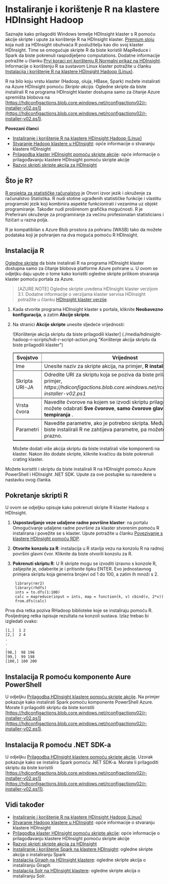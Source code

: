 <properties
    pageTitle="Korištenje R HDInsight da biste prilagodili klastere | Microsoft Azure"
    description="Saznajte kako instalirati R pomoću akcije skripte i korištenje R na klastere HDInsight."
    services="hdinsight"
    documentationCenter=""
    tags="azure-portal"
    authors="mumian"
    manager="jhubbard"
    editor="cgronlun"/>

<tags
    ms.service="hdinsight"
    ms.workload="big-data"
    ms.tgt_pltfrm="na"
    ms.devlang="na"
    ms.topic="article"
    ms.date="09/14/2016"
    ms.author="jgao"/>

# <a name="install-and-use-r-on-hdinsight-hadoop-clusters"></a>Instaliranje i korištenje R na klastere HDInsight Hadoop

Saznajte kako prilagoditi Windows temelje HDInsight klaster s R pomoću akcije skripte i upute za korištenje R na HDInsight klaster. [Premium sloju](https://azure.microsoft.com/pricing/details/hdinsight/) koja nudi za HDInsight obuhvaća R poslužitelju kao dio svoj klaster HDInsight. Time se omogućuje skripte R da biste koristili MapReduce i Spark da biste pokrenuli raspodijeljeno computations. Dodatne informacije potražite u članku [Prvi koraci pri korištenju R Normalni prikaz na HDInsight](hdinsight-hadoop-r-server-get-started.md). Informacije o korištenju R sa sustavom Linux klaster potražite u članku [Instalacija i korištenje R na klastere HDinsight Hadoop (Linux)](hdinsight-hadoop-r-scripts-linux.md).
 
R na bilo koju vrstu klaster (Hadoop, oluja, HBase, Spark) možete instalirati na Azure HDInsight pomoću *Skripte akcija*. Ogledne skripte da biste instalirali R na programa HDInsight klaster dostupna samo za čitanje Azure spremišta blobova na [https://hdiconfigactions.blob.core.windows.net/rconfigactionv02/r-installer-v02.ps1](https://hdiconfigactions.blob.core.windows.net/rconfigactionv02/r-installer-v02.ps1). 

**Povezani članci**

- [Instaliranje i korištenje R na klastere HDinsight Hadoop (Linux)](hdinsight-hadoop-r-scripts-linux.md)
- [Stvaranje Hadoop klastere u HDInsight](hdinsight-provision-clusters.md): opće informacije o stvaranju klastere HDInsight
- [Prilagodba klaster HDInsight pomoću skripte akcije][hdinsight-cluster-customize]: opće informacije o prilagođavanju klastere HDInsight pomoću skripte akcije
- [Razvoj skripti skripte akcija za HDInsight](hdinsight-hadoop-script-actions.md)

## <a name="what-is-r"></a>Što je R?

<a href="http://www.r-project.org/" target="_blank">R projekta za statističke računalstvo</a> je Otvori izvor jezik i okruženje za računalstvo Statistika. R nudi stotine ugrađenih statističke funkcije i vlastitu programski jezik koji kombinira aspekte funkcionirati i vezanima uz objekt programiranje. Također nudi proširenom grafička mogućnosti. R je Preferirani okruženje za programiranje za većinu profesionalan statisticians i fizičari u razna polja.

R je kompatibilan s Azure Blob prostora za pohranu (WASB) tako da možete podataka koji je pohranjen na dva moguća pomoću R HDInsight.  

## <a name="install-r"></a>Instalacija R

[Ogledne skripte](https://hdiconfigactions.blob.core.windows.net/rconfigactionv02/r-installer-v02.ps1) da biste instalirali R na programa HDInsight klaster dostupna samo za čitanje blobova platforme Azure pohrane u. U ovom se odjeljku daju upute o tome kako koristiti ogledne skripte prilikom stvaranja klaster pomoću portala za Azure.

> [AZURE.NOTE] Ogledne skripte uvedena HDInsight klaster verzijom 3.1. Dodatne informacije o verzijama klaster servisa HDInsight potražite u članku [HDInsight klaster verzije](hdinsight-component-versioning.md).

1. Kada stvorite programa HDInsight klaster s portala, kliknite **Neobavezno konfiguracija**, a zatim **Akcije skripte**.
2. Na stranici **Akcije skripte** unesite sljedeće vrijednosti:

    ![Korištenje akcija skriptu da biste prilagodili klaster] (./media/hdinsight-hadoop-r-scripts/hdi-r-script-action.png "Korištenje akcija skriptu da biste prilagodili klaster")

    <table border='1'>
        <tr><th>Svojstvo</th><th>Vrijednost</th></tr>
        <tr><td>Ime</td>
            <td>Unesite naziv za skripte akcija, na primjer, <b>R instalirati</b>.</td></tr>
        <tr><td>Skripta URI-JA</td>
            <td>Odredite URI za skriptu koja se poziva da biste prilagodili klaster, na primjer, <i>https://hdiconfigactions.blob.core.windows.net/rconfigactionv02/r-installer-v02.ps1</i></td></tr>
        <tr><td>Vrsta čvora</td>
            <td>Navedite čvorove na kojem se izvodi skriptu prilagodbe. Samo možete odabrati <b>Sve čvorove</b>, <b>samo čvorove glave</b>ili <b>čvorove tempiranja</b> .
        <tr><td>Parametri</td>
            <td>Navedite parametre, ako je potrebno skripta. Međutim, skriptu da biste instalirali R ne zahtijeva parametre, pa možete ostaviti to prazno.</td></tr>
    </table>

    Možete dodati više akcija skriptu da biste instalirali više komponenti na klaster. Nakon što dodate skripte, kliknite kvačicu da biste pokrenuli crating klaster.

Možete koristiti i skriptu da biste instalirali R na HDInsight pomoću Azure PowerShell i HDInsight .NET SDK. Upute za ove postupke su navedene u nastavku ovog članka.

## <a name="run-r-scripts"></a>Pokretanje skripti R
U ovom se odjeljku opisuje kako pokrenuti skripte R klaster Hadoop s HDInsight.

1. **Uspostavljanje veze udaljene radne površine klaster**: na portalu Omogućivanje udaljene radne površine za klaster stvorenim pomoću R instalirana i povežite se s klaster. Upute potražite u članku [Povezivanje s klastere HDInsight pomoću RDP](hdinsight-administer-use-management-portal.md#rdp).

2. **Otvorite konzolu za R**: instalacija u R stavlja vezu na konzolu R na radnoj površini glavni čvor. Kliknite da biste otvorili konzolu za R.

3. **Pokrenuti skriptu R**: U R skripte mogu se izvoditi izravno s konzole R, zalijepite je, odaberite je i pritisnite tipku ENTER. Evo jednostavnog primjera skriptu koja generira brojevi od 1 do 100, a zatim ih množi s 2.

        library(rmr2)
        library(rhdfs)
        ints = to.dfs(1:100)
        calc = mapreduce(input = ints, map = function(k, v) cbind(v, 2*v))
        from.dfs(calc)

Prva dva retka poziva RHadoop biblioteke koje se instaliraju pomoću R. Posljednjeg retka ispisuje rezultata na konzoli sustava. Izlaz trebao bi izgledati ovako:

    [1,]  1 2
    [2,]  2 4
    .
    .
    .
    [98,]  98 196
    [99,]  99 198
    [100,] 100 200


## <a name="install-r-using-aure-powershell"></a>Instalacija R pomoću komponente Aure PowerShell

U odjeljku [Prilagodba HDInsight klastere pomoću skripte akcije](hdinsight-hadoop-customize-cluster.md#call_scripts_using_powershell).  Na primjer pokazuje kako instalirati Spark pomoću komponente PowerShell Azure. Morate li prilagoditi skriptu da biste koristili [https://hdiconfigactions.blob.core.windows.net/rconfigactionv02/r-installer-v02.ps1](https://hdiconfigactions.blob.core.windows.net/rconfigactionv02/r-installer-v02.ps1).

## <a name="install-r-using-net-sdk"></a>Instalacija R pomoću .NET SDK-a

U odjeljku [Prilagodba HDInsight klastere pomoću skripte akcije](hdinsight-hadoop-customize-cluster.md#call_scripts_using_azure_powershell). Uzorak pokazuje kako se instalira Spark pomoću .NET SDK-a. Morate li prilagoditi skriptu da biste koristili [https://hdiconfigactions.blob.core.windows.net/rconfigactionv02/r-installer-v02.ps1](https://hdiconfigactions.blob.core.windows.net/rconfigactionv02/r-installer-v02.ps11).


## <a name="see-also"></a>Vidi također

- [Instaliranje i korištenje R na klastere HDinsight Hadoop (Linux)](hdinsight-hadoop-r-scripts-linux.md)
- [Stvaranje Hadoop klastere u HDInsight](hdinsight-provision-clusters.md): opće informacije o stvaranju klastere HDInsight
- [Prilagodba klaster HDInsight pomoću skripte akcije][hdinsight-cluster-customize]: opće informacije o prilagođavanju klastere HDInsight pomoću skripte akcije
- [Razvoj skripti skripte akcija za HDInsight](hdinsight-hadoop-script-actions.md)
- [Instaliranje i korištenje Spark na klastere HDInsight][hdinsight-install-spark]: ogledne skripte akcija o instaliranju Spark
- [Instalacija Giraph na HDInsight klastere](hdinsight-hadoop-giraph-install.md): ogledne skripte akcija o instaliranju Giraph
- [Instalacija Solr na HDInsight klastere](hdinsight-hadoop-solr-install-linux.md): ogledne skripte akcija o instaliranju Solr.

[powershell-install-configure]: powershell-install-configure.md
[hdinsight-provision]: ../hdinsight-provision-clusters/
[hdinsight-cluster-customize]: hdinsight-hadoop-customize-cluster-linux.md
[hdinsight-install-spark]: hdinsight-apache-spark-jupyter-spark-sql.md
